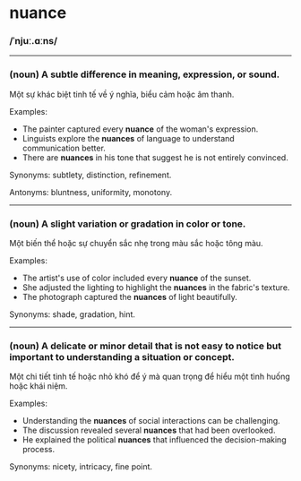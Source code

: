 # nuance

### /ˈnjuː.ɑːns/

---

### (noun) A subtle difference in meaning, expression, or sound.

Một sự khác biệt tinh tế về ý nghĩa, biểu cảm hoặc âm thanh.

Examples:

- The painter captured every **nuance** of the woman's expression.
- Linguists explore the **nuances** of language to understand communication better.
- There are **nuances** in his tone that suggest he is not entirely convinced.

Synonyms: subtlety, distinction, refinement.

Antonyms: bluntness, uniformity, monotony.

---

### (noun) A slight variation or gradation in color or tone.

Một biến thể hoặc sự chuyển sắc nhẹ trong màu sắc hoặc tông màu.

Examples:

- The artist's use of color included every **nuance** of the sunset.
- She adjusted the lighting to highlight the **nuances** in the fabric's texture.
- The photograph captured the **nuances** of light beautifully.

Synonyms: shade, gradation, hint.

---

### (noun) A delicate or minor detail that is not easy to notice but important to understanding a situation or concept.

Một chi tiết tinh tế hoặc nhỏ khó để ý mà quan trọng để hiểu một tình huống hoặc khái niệm.

Examples:

- Understanding the **nuances** of social interactions can be challenging.
- The discussion revealed several **nuances** that had been overlooked.
- He explained the political **nuances** that influenced the decision-making process.

Synonyms: nicety, intricacy, fine point.